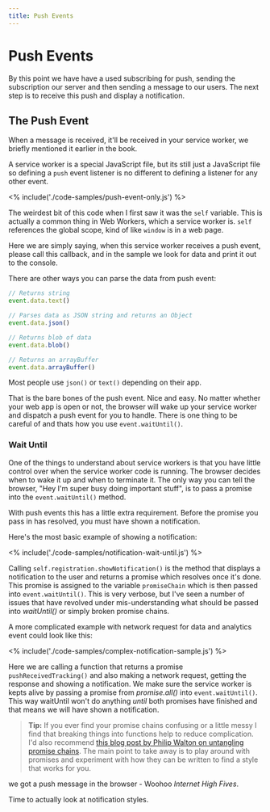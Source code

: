 ```yaml
---
title: Push Events
---
```

# Push Events

By this point we have have a used subscribing for push, sending the
subscription our server and then sending a message to our users. The next
step is to receive this push and display a notification.

## The Push Event

When a message is received, it'll be received in your service worker, we
briefly mentioned it earlier in the book.

A service worker is a special JavaScript file, but its still just a JavaScript
file so defining a `push` event listener is no different to defining a listener
for any other event.

<% include('./code-samples/push-event-only.js') %>

The weirdest bit of this code when I first saw it was the `self` variable. This
is actually a common thing in Web Workers, which a service worker is. `self`
references the global scope, kind of like `window` is in a web page.

Here we are simply saying, when this service worker receives a push event,
please call this callback, and in the sample we look for data and print it
out to the console.

There are other ways you can parse the data from push event:

```javascript
// Returns string
event.data.text()

// Parses data as JSON string and returns an Object
event.data.json()

// Returns blob of data
event.data.blob()

// Returns an arrayBuffer
event.data.arrayBuffer()
```

Most people use `json()` or `text()` depending on their app.

That is the bare bones of the push event. Nice and easy. No matter whether your
web app is open or not, the browser will wake up your service worker and
dispatch a push event for you to handle. There is one thing to be careful
of and thats how you use `event.waitUntil()`.

### Wait Until

One of the things to understand about service workers is that you have little
control over when the service worker code is running. The browser decides when
to wake it up and when to terminate it. The only way you can tell the browser,
"Hey I'm super busy doing important stuff", is to pass a promise into the
`event.waitUntil()` method.

With push events this has a little extra requirement. Before the promise you
pass in has resolved, you must have shown a notification.

Here's the most basic example of showing a notification:

<% include('./code-samples/notification-wait-until.js') %>

Calling `self.registration.showNotification()` is the method that displays
a notification to the user and returns a promise which resolves once it's done.
This promise is assigned to the variable `promiseChain` which is then passed
into `event.waitUntil()`. This is very verbose, but I've seen a number of
issues that have revolved under mis-understanding what should be passed
into *waitUntil()* or simply broken promise chains.

A more complicated example with network request for data and analytics event
could look like this:

<% include('./code-samples/complex-notification-sample.js') %>

Here we are calling a function that returns a promise `pushReceivedTracking()`
and also making a network request, getting the response and showing a
notification. We make sure the service worker is kepts alive by passing
a promise from *promise.all()* into `event.waitUntil()`. This way
waitUntil won't do anything *until* both promises have finished and that
means we will have shown a notification.

> **Tip:** If you ever find your promise chains confusing or a little messy
> I find that breaking things into functions help to reduce complication.
> I'd also recommend
> [this blog post by Philip Walton on untangling promise chains](https://philipwalton.com/articles/untangling-deeply-nested-promise-chains/).
> The main point to take away is to play around with promises and experiment
> with how they can be written to find a style that works for you.

we got a push message in the browser - Woohoo *Internet High Fives*.

Time to actually look at notification styles.
